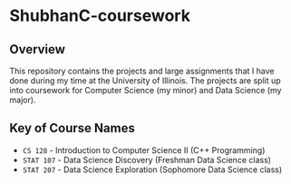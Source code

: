 # ShubhanC-coursework

## Overview
This repository contains the projects and large assignments that I have done during my time at the University of Illinois. The projects are split up into coursework for Computer Science (my minor) and Data Science (my major).

## Key of Course Names
- `CS 128` - Introduction to Computer Science II (C++ Programming)
- `STAT 107` - Data Science Discovery (Freshman Data Science class)
- `STAT 207` - Data Science Exploration (Sophomore Data Science class) 
